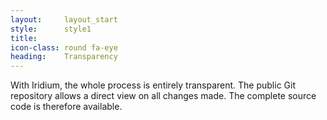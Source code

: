 ```yaml
---
layout:		layout_start
style:		style1
title:		
icon-class: round fa-eye
heading:	Transparency
---
```


With Iridium, the whole process is entirely transparent. The public Git repository allows a direct view on all changes made. The complete source code is therefore available.